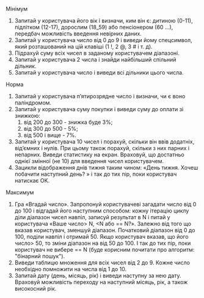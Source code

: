Мінімум

1. Запитай у користувача його вік і визначи, ким він є: дитиною (0-11), підлітком (12-17), дорослим (18_59) або пенсіонером (60 ...), передбач можливість введення невірних даних.
2. Запитай у користувача число від 0 до 9 і виведи йому спецсимвол, який розташований на цій клавіші (1 !, 2 @, 3 # і т. д).
3. Підрахуй суму всіх чисел в заданому користувачем діапазоні.
4. Запитай у користувача 2 числа і знайди найбільший спільний дільник.
5. Запитай у користувача число і виведи всі дільники цього числа.

Норма

1. Запитай у користувача п’ятирозрядне число і визначи, чи є воно паліндромом.
2. Запитай у користувача суму покупки і виведи суму до оплати зі знижкою:
    1) від 200 до 300 - знижка буде 3%; 
    2) від 300 до 500 - 5%;
    3) від 500 і вище - 7%.
3. Запитай у користувача 10 чисел і порахуй, скільки він ввів додатніх, від’ємних і нулів. При цьому також порахуй, скільки з них парних і непарних. Виведи статистику на екран. Враховуй, що достатньо однієї змінної (не 10) для введення чисел користувачем.
4. Зацикли відображення днів тижня таким чином: «День тижня. Хочеш побачити наступний день? » і так до тих пір, поки користувач натискає OK.

Максимум

1. Гра «Вгадай число». Запропонуй користувачеві загадати число від 0 до 100 і відгадай його наступним способом: кожну ітерацію циклу діли діапазон чисел навпіл, записуй результат в N і питай у користувача «Ваше число> N, <N або == N?». Залежно від того що вказав користувач, зменшуй діапазон. Початковий діапазон від 0 до 100, поділи навпіл і отримай 50. Якщо користувач вказав, що його число> 50, то зміни діапазон на від 50 до 100. І так до тих пір, поки користувач не вибере == N (буде корисним почитати про алгоритм: "бінарний пошук").
2. Виведи таблицю множення для всіх чисел від 2 до 9. Кожне число необхідно помножити на числа від 1 до 10.
3. Запитай дату (день, місяць, рік) і виведи наступну за нею дату. Враховуй можливість переходу на наступний місяць, рік, а також високосний рік.

